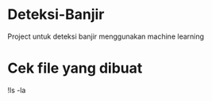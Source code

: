 # Deteksi-Banjir
Project untuk deteksi banjir menggunakan machine learning

# Cek file yang dibuat
!ls -la
